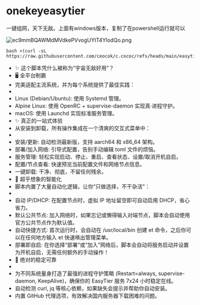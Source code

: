 # onekeyeasytier

一键组网，天下无敌。上面有windows版本，复制了在powershell运行就可以

![ec9mmBQAWMdMVdkePVvogUYIT4YlodQo.png](https://cdn.nodeimage.com/i/ec9mmBQAWMdMVdkePVvogUYIT4YlodQo.png)
```
bash <(curl -sL https://raw.githubusercontent.com/ceocok/c.cococ/refs/heads/main/easytier.sh)
```
- ✨ 这个脚本凭什么被称为“宇宙无敌好用”？
- 🖥️ 全平台制霸
- 完美适配主流系统，并为每个系统提供了最佳实践：
- 
- Linux (Debian/Ubuntu): 使用 Systemd 管理。
- Alpine Linux: 使用 OpenRC + supervise-daemon 实现真·进程守护。
- macOS: 使用 Launchd 实现标准服务管理。
- ✨ 真正的一站式体验
- 从安装到卸载，所有操作集成在一个清爽的交互式菜单中：
- 
- 安装/更新: 自动检测最新版，支持 aarch64 和 x86_64 架构。
- 部署/加入网络: 引导式配置，告别手动编辑 toml 文件的烦恼。
- 服务管理: 轻松实现启动、停止、重启、查看状态、设置/取消开机自启。
- 配置/节点查看: 快速预览当前配置文件和网络节点信息。
- 一键卸载: 干净、彻底，不留任何残余。
- 🧠 超乎想象的智能化
- 脚本内置了大量自动化逻辑，让你“只做选择，不干杂活”：
- 
- 自动 IP/DHCP: 在配置节点时，虚拟 IP 地址留空即可自动启用 DHCP，省心省力。
- 默认公共节点: 加入网络时，如果忘记或懒得输入对端节点，脚本会自动使用官方公共节点作为默认值。
- 自动快捷方式: 首次运行时，会自动在 /usr/local/bin 创建 et 命令，之后你可以在任何地方输入 et 快速唤出管理菜单。
- 部署即自启: 在你选择“部署”或“加入”网络后，脚本会自动将服务启动并设置为开机自启，无需任何额外的手动操作！
- 💪 绝对的稳定可靠
- 
- 为不同系统量身打造了最强的进程守护策略 (Restart=always, supervise-daemon, KeepAlive)，确保你的 EasyTier 服务 7x24 小时稳定在线。
- 自动检测 curl, jq 等核心依赖，如果缺失会提示并帮助你自动安装。
- 内置 GitHub 代理选项，有效解决国内服务器下载困难的问题。
